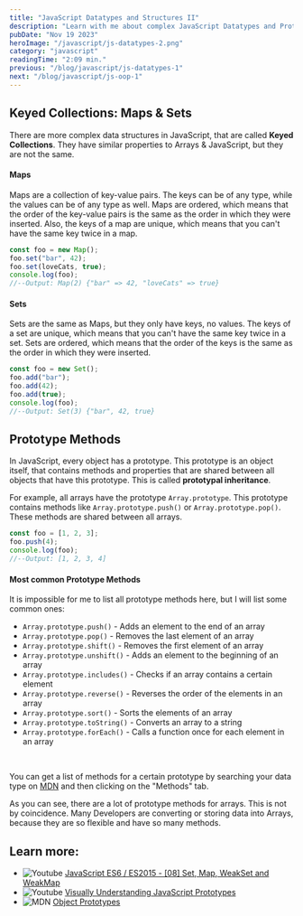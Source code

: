 ```yaml
---
title: "JavaScript Datatypes and Structures II"
description: "Learn with me about complex JavaScript Datatypes and Prototype methods."
pubDate: "Nov 19 2023"
heroImage: "/javascript/js-datatypes-2.png"
category: "javascript"
readingTime: "2:09 min."
previous: "/blog/javascript/js-datatypes-1"
next: "/blog/javascript/js-oop-1"
---
```


## Keyed Collections: Maps & Sets

There are more complex data structures in JavaScript, that are called **Keyed Collections**. They have similar properties to Arrays & JavaScript, but they are not the same.

#### Maps

Maps are a collection of key-value pairs. The keys can be of any type, while the values can be of any type as well. Maps are ordered, which means that the order of the key-value pairs is the same as the order in which they were inserted. Also, the keys of a map are unique, which means that you can't have the same key twice in a map.

```javascript
const foo = new Map();
foo.set("bar", 42);
foo.set(loveCats, true);
console.log(foo);
//--Output: Map(2) {"bar" => 42, "loveCats" => true}
```

#### Sets

Sets are the same as Maps, but they only have keys, no values. The keys of a set are unique, which means that you can't have the same key twice in a set. Sets are ordered, which means that the order of the keys is the same as the order in which they were inserted.

```javascript
const foo = new Set();
foo.add("bar");
foo.add(42);
foo.add(true);
console.log(foo);
//--Output: Set(3) {"bar", 42, true}
```

## Prototype Methods

In JavaScript, every object has a prototype. This prototype is an object itself, that contains methods and properties that are shared between all objects that have this prototype. This is called **prototypal inheritance**.

For example, all arrays have the prototype `Array.prototype`. This prototype contains methods like `Array.prototype.push()` or `Array.prototype.pop()`. These methods are shared between all arrays.

```javascript
const foo = [1, 2, 3];
foo.push(4);
console.log(foo);
//--Output: [1, 2, 3, 4]
```

#### Most common Prototype Methods

It is impossible for me to list all prototype methods here, but I will list some common ones:

- `Array.prototype.push()` - Adds an element to the end of an array
- `Array.prototype.pop()` - Removes the last element of an array
- `Array.prototype.shift()` - Removes the first element of an array
- `Array.prototype.unshift()` - Adds an element to the beginning of an array
- `Array.prototype.includes()` - Checks if an array contains a certain element
- `Array.prototype.reverse()` - Reverses the order of the elements in an array
- `Array.prototype.sort()` - Sorts the elements of an array
- `Array.prototype.toString()` - Converts an array to a string
- `Array.prototype.forEach()` - Calls a function once for each element in an array

<br>

You can get a list of methods for a certain prototype by searching your data type on [MDN](https://developer.mozilla.org/en-US/docs/Web/JavaScript/Reference/Global_Objects) and then clicking on the "Methods" tab.

As you can see, there are a lot of prototype methods for arrays. This is not by coincidence. Many Developers are converting or storing data into Arrays, because they are so flexible and have so many methods.

## Learn more:

- ![Youtube](/icons/youtube.svg) [JavaScript ES6 / ES2015 - [08] Set, Map, WeakSet and WeakMap](https://www.youtube.com/watch?v=ycohYSx5h9w&t=561s)
- ![Youtube](/icons/youtube.svg) [Visually Understanding JavaScript Prototypes](https://www.youtube.com/watch?v=01jVgCK-HX4)
- ![MDN](/icons/mdn.svg) [Object Prototypes](https://developer.mozilla.org/en-US/docs/Learn/JavaScript/Objects/Object_prototypes)

